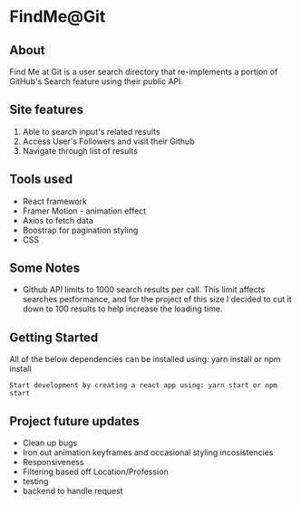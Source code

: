 # FindMe@Git

## About

Find Me at Git is a user search directory that re-implements a portion of GitHub's Search feature using their public API.

## Site features

1. Able to search input's related results
2. Access User's Followers and visit their Github
3. Navigate through list of results

## Tools used

* React framework
* Framer Motion - animation effect
* Axios to fetch data 
* Boostrap for pagination styling
* CSS


## Some Notes

* Github API limits to 1000 search results per call. This limit affects searches performance, and for the project of this size I decided to cut it down to 100 results to help increase the loading time. 

## Getting Started

All of the below dependencies can be installed using: yarn install or npm install

`Start development by creating a react app using: yarn start or npm start`

## Project future updates

* Clean up bugs
* Iron out animation keyframes and occasional styling incosistencies
* Responsiveness
* Filtering based off Location/Profession
* testing
* backend to handle request
